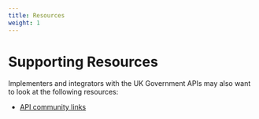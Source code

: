 ```yaml
---
title: Resources
weight: 1
---
```

# Supporting Resources

Implementers and integrators with the UK Government APIs may also want to look at the following resources:

- [API community links](/resources/links/)
